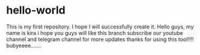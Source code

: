# hello-world
This is my first repository. I hope I will successfully create it.
Hello guys, my name is kira 
i hope you guys will like this branch subscribe our youtube channel and telegram channel for more updates
thanks for using this tool!!!!
bubyeeee.......
